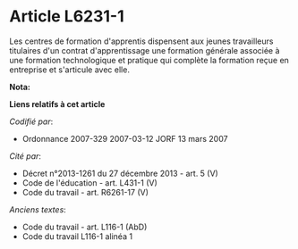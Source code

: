 # Article L6231-1

Les centres de formation d'apprentis dispensent aux jeunes travailleurs titulaires d'un contrat d'apprentissage une formation
générale associée à une formation technologique et pratique qui complète la formation reçue en entreprise et s'articule avec
elle.

**Nota:**



**Liens relatifs à cet article**

_Codifié par_:

  - Ordonnance 2007-329 2007-03-12 JORF 13 mars 2007

_Cité par_:

  - Décret n°2013-1261 du 27 décembre 2013 - art. 5 (V)
  - Code de l'éducation - art. L431-1 (V)
  - Code du travail - art. R6261-17 (V)

_Anciens textes_:

  - Code du travail - art. L116-1 (AbD)
  - Code du travail L116-1 alinéa 1
